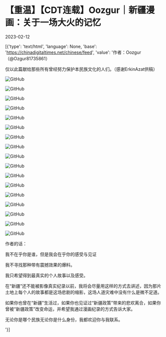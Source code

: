 # 【重温】【CDT连载】Oozgur｜新疆漫画：关于一场大火的记忆

2023-02-12

[{'type': 'text/html', 'language': None, 'base': 'https://chinadigitaltimes.net/chinese/feed', 'value': '作者：Oozgur（@Ozgur81735861）



仅以此篇献给那些所有曾经努力保护本民族文化的人们。（感谢ErkinAzat供稿）

![GitHub](https://chinadigitaltimes.net/chinese/files/2021/12/01-3.jpg)

![GitHub](https://chinadigitaltimes.net/chinese/files/2021/12/2.jpg)

![GitHub](https://chinadigitaltimes.net/chinese/files/2021/12/3.jpg)

![GitHub](https://chinadigitaltimes.net/chinese/files/2021/12/4.jpg)

![GitHub](https://chinadigitaltimes.net/chinese/files/2021/12/5.jpg)

![GitHub](https://chinadigitaltimes.net/chinese/files/2021/12/6.jpg)

![GitHub](https://chinadigitaltimes.net/chinese/files/2021/12/7.jpg)

![GitHub](https://chinadigitaltimes.net/chinese/files/2021/12/8.jpg)

![GitHub](https://chinadigitaltimes.net/chinese/files/2021/12/9.jpg)

![GitHub](https://chinadigitaltimes.net/chinese/files/2021/12/10-1.jpg)

![GitHub](https://chinadigitaltimes.net/chinese/files/2021/12/11-1.jpg)

![GitHub](https://chinadigitaltimes.net/chinese/files/2021/12/12-1.jpg)

![GitHub](https://chinadigitaltimes.net/chinese/files/2021/12/13-1.jpg)

![GitHub](https://chinadigitaltimes.net/chinese/files/2021/12/14-1.jpg)

![GitHub](https://chinadigitaltimes.net/chinese/files/2021/12/15-1.jpg)

![GitHub](https://chinadigitaltimes.net/chinese/files/2021/12/16-1.jpg)

![GitHub](https://chinadigitaltimes.net/chinese/files/2021/12/17-1.jpg)

作者的话：



我不在乎你是谁，但是我会在乎你的感受与见证

我不寻找那种带有震撼效果的爆料。

我只希望得到最真实的个人故事以及感受。

在“新疆”还不能被影像真实纪录以前，我将会尽量用这样的方式去讲述，因为那片土地上每个人的故事都是这场悲剧的缩影，这场人道灾难中没有什么是微不足道。

如果你也曾在“新疆&quot;生活过，如果你也见证过“新疆政策”带来的悲欢离合，如果你曾被“新疆政策”改变命运，并希望我通过漫画纪录的方式告诉大家。

无论你是哪个民族无论你是什么身份，我都欢迎你与我联系。



'}]